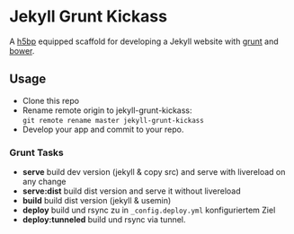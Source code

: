 # Jekyll Grunt Kickass

A [h5bp](http://html5boilerplate.com/) equipped scaffold for developing a Jekyll website with [grunt](http://gruntjs.com/) and [bower](http://bower.io/).

## Usage

- Clone this repo
- Rename remote origin to jekyll-grunt-kickass:  
``git remote rename master jekyll-grunt-kickass`` 
- Develop your app and commit to your repo.

### Grunt Tasks
- __serve__
  build dev version (jekyll & copy src) and serve with livereload on any change
- __serve:dist__
  build dist version and serve it without livereload
- __build__
  build dist version (jekyll & usemin)
- __deploy__
  build und rsync zu in ``_config.deploy.yml`` konfiguriertem Ziel
- __deploy:tunneled__
  build und rsync via tunnel.
